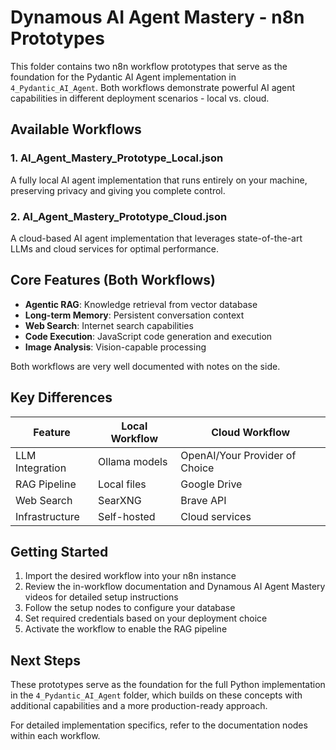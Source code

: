 # Dynamous AI Agent Mastery - n8n Prototypes

This folder contains two n8n workflow prototypes that serve as the foundation for the Pydantic AI Agent implementation in `4_Pydantic_AI_Agent`. Both workflows demonstrate powerful AI agent capabilities in different deployment scenarios - local vs. cloud.

## Available Workflows

### 1. AI_Agent_Mastery_Prototype_Local.json
A fully local AI agent implementation that runs entirely on your machine, preserving privacy and giving you complete control.

### 2. AI_Agent_Mastery_Prototype_Cloud.json
A cloud-based AI agent implementation that leverages state-of-the-art LLMs and cloud services for optimal performance.

## Core Features (Both Workflows)

- **Agentic RAG**: Knowledge retrieval from vector database
- **Long-term Memory**: Persistent conversation context
- **Web Search**: Internet search capabilities
- **Code Execution**: JavaScript code generation and execution
- **Image Analysis**: Vision-capable processing

Both workflows are very well documented with notes on the side.

## Key Differences

| Feature | Local Workflow | Cloud Workflow |
|---------|---------------|---------------|
| LLM Integration | Ollama models | OpenAI/Your Provider of Choice |
| RAG Pipeline | Local files | Google Drive |
| Web Search | SearXNG | Brave API |
| Infrastructure | Self-hosted | Cloud services |

## Getting Started

1. Import the desired workflow into your n8n instance
2. Review the in-workflow documentation and Dynamous AI Agent Mastery videos for detailed setup instructions
3. Follow the setup nodes to configure your database
4. Set required credentials based on your deployment choice
5. Activate the workflow to enable the RAG pipeline

## Next Steps

These prototypes serve as the foundation for the full Python implementation in the `4_Pydantic_AI_Agent` folder, which builds on these concepts with additional capabilities and a more production-ready approach.

For detailed implementation specifics, refer to the documentation nodes within each workflow.